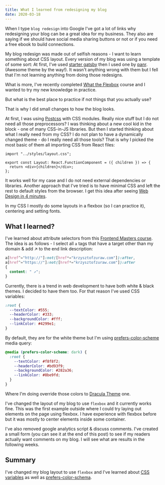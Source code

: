```yaml
---
title: What I learned from redesigning my blog
date: 2020-03-18
---
```


When I type `blog redesign` into Google I've got a lot of links why redesigning your blog can be a
great idea for my business. They also are saying if we should have social media sharing buttons or
not or if you need a free ebook to build connections.

My blog redesign was made out of selfish reasons - I want to learn something
about CSS layout. Every version of my blog was using a template of some sort:
At first, I've used [starter gatsby](https://www.gatsbyjs.org/starters/gatsbyjs/gatsby-starter-blog/)
then I used one by [panr](https://github.com/panr/gatsby-starter-hello-friend). (Awesome theme by the way!).
It wasn't anything wrong with them but I fell that I'm not learning anything from doing those redesigns.

What is more, I've recently completed [What the Flexbox](https://flexbox.io/) course and I wanted to try my new
knowledge in practice.

But what is the best place to practice if not things that you actually use?

That is why I did small changes to how the blog looks.

At first, I was using [Postcss](https://postcss.org/) with CSS modules. Really nice stuff but I do not need all
those preprocessors? I was thinking about a new cool kid in the block - one of many CSS-in-JS libraries.
But then I started thinking about what I really need from my CSS? I do not plan to have a dynamically changed
theme - do I really need all those tools? That is why I picked the most basic of them all importing CSS from React files:

```tsx
import "../styles/layout.css";

export const Layout: React.FunctionComponent = ({ children }) => {
  return <div>{children}</div>;
};
```

It works well for my case and I do not need external dependencies or libraries. Another approach that
I've tried is to have minimal CSS and left the rest to default styles from the browser. I get this idea
after seeing [Web Design in 4 minutes](https://jgthms.com/web-design-in-4-minutes/).

In my CSS I mostly do some layouts in a flexbox (so I can practice it), centering and setting fonts.

## What I learned?

I've learned about attribute selectors from this [Frontend Masters course](https://frontendmasters.com/courses/css-grids-flexbox/).
The idea is as follows - I select all `a` tags that have a target other than my domain & add ↗️ to the end link description:

```css
a[href^="http://"]:not([href*="krzysztofzuraw.com"]):after,
a[href^="https://"]:not([href*="krzysztofzuraw.com"]):after
{
  content: " ↗️";
}
```

Currently, there is a trend in web development to have both white & black themes. I decided to have them too.
For that reason I've used CSS variables:

```css
:root {
  --textColor: #555;
  --headerColor: #333;
  --backgroundColor: #fff;
  --linkColor: #4299e1;
}
```

By default, they are for the white theme but I'm using [prefers-color-scheme](https://developer.mozilla.org/en-US/docs/Web/CSS/@media/prefers-color-scheme) media query:

```css
@media (prefers-color-scheme: dark) {
  :root {
    --textColor: #f8f8f2;
    --headerColor: #bd93f9;
    --backgroundColor: #282a36;
    --linkColor: #8be9fd;
  }
}
```

Where I'm doing override those colors to [Dracula Theme](https://draculatheme.com/) one.

I've changed the layout of my blog to use `flexbox` and it currently works fine. This was the first example
outside where I could try laying out elements on the page using flexbox. I have experience
with flexbox before but it was mostly to center elements inside some container.

I've also removed google analytics script & discuss comments. I've created a small form (you can see
it at the end of this post) to see if my readers actually want comments on my blog. I will see what
are results in the following weeks.

## Summary

I've changed my blog layout to use `flexbox` and I've learned about [CSS variables](https://developer.mozilla.org/en-US/docs/Web/CSS/Using_CSS_custom_properties)
as well as [prefers-color-schema](https://developer.mozilla.org/en-US/docs/Web/CSS/@media/prefers-color-scheme).
